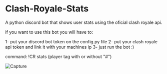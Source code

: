 # Clash-Royale-Stats
 
A python discord bot that shows user stats using the oficial clash royale api.
 
if you want to use this bot you will have to:
 
1- put your discord bot token on the config.py file
2- put your clash royale api token and link it with your machines ip
3- just run the bot :)

command: !CR stats (player tag with or without "#") 


![Capture](https://user-images.githubusercontent.com/58434229/151673875-587d410d-aa2c-4090-b44d-b61b220abea3.PNG)
